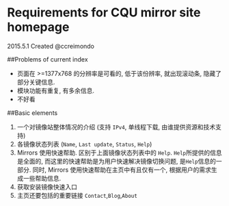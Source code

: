 Requirements for CQU mirror site homepage
===

2015.5.1 Created @ccreimondo

##Problems of current index
- 页面在 >=1377x768 的分辨率是可看的, 低于该份辨率, 就出现滚动条, 隐藏了部分关键信息.
- 模块功能有重复, 有多余信息.
- 不好看


##Basic elements 
1. 一个对镜像站整体情况的介绍 (支持 `IPv4`, 单线程下载, 由谁提供资源和技术支持)
2. 各镜像状态列表 (`Name`, `Last update`, `Status`, `Help`)
3. Mirrors 使用快速帮助. 区别于上面镜像状态列表中的 `Help`. `Help`所提供的信息是全面的, 而这里的快速帮助是为用户快速解决镜像切换问题, 是`Help`信息的一部分. 同时, Mirrors 使用快速帮助在主页中有且仅有一个, 根据用户的需求生成一些帮助信息.
4. 获取安装镜像快速入口
5. 主页还要包括的重要链接 `Contact`,`Blog`,`About`
